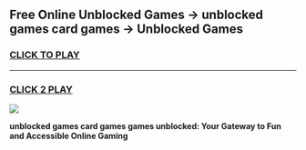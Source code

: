 
## Free Online Unblocked Games → unblocked games card games → Unblocked Games
<h3>
<a href="https://premium.freeplayer.one?title=unblocked_games_card_games&ref=21F">CLICK TO PLAY</a></h3>
<hr>

<h3>
<a href="https://premium.freeplayer.one?title=unblocked_games_card_games&ref=21F">CLICK 2 PLAY</a>
  
</h3>

<a href="https://premium.freeplayer.one?title=unblocked_games_card_games&ref=21F/"><img src="https://clearcache.store/games.png"></a>


**unblocked games card games games unblocked: Your Gateway to Fun and Accessible Online Gaming**
